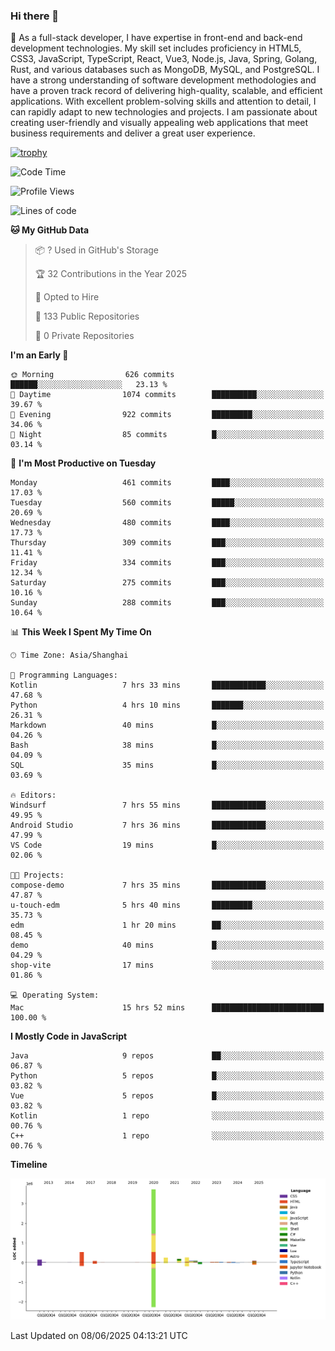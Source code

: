 ### Hi there 👋

🌱 As a full-stack developer, I have expertise in front-end and back-end development technologies. My skill set includes proficiency in HTML5, CSS3, JavaScript, TypeScript, React, Vue3, Node.js, Java, Spring, Golang, Rust, and various databases such as MongoDB, MySQL, and PostgreSQL. I have a strong understanding of software development methodologies and have a proven track record of delivering high-quality, scalable, and efficient applications. With excellent problem-solving skills and attention to detail, I can rapidly adapt to new technologies and projects. I am passionate about creating user-friendly and visually appealing web applications that meet business requirements and deliver a great user experience.

[![trophy](https://github-profile-trophy.vercel.app/?username=elton&rank=SECRET,SSS,SS,S,AAA,AA,A&theme=onedark&no-frame=true&margin-w=10)](https://github.com/ryo-ma/github-profile-trophy)

<!--START_SECTION:waka-->
![Code Time](http://img.shields.io/badge/Code%20Time-1%2C684%20hrs%2040%20mins-blue)

![Profile Views](http://img.shields.io/badge/Profile%20Views-0-blue)

![Lines of code](https://img.shields.io/badge/From%20Hello%20World%20I%27ve%20Written-5.7%20million%20lines%20of%20code-blue)

**🐱 My GitHub Data** 

> 📦 ? Used in GitHub's Storage 
 > 
> 🏆 32 Contributions in the Year 2025
 > 
> 💼 Opted to Hire
 > 
> 📜 133 Public Repositories 
 > 
> 🔑 0 Private Repositories 
 > 
**I'm an Early 🐤** 

```text
🌞 Morning                626 commits         ██████░░░░░░░░░░░░░░░░░░░   23.13 % 
🌆 Daytime                1074 commits        ██████████░░░░░░░░░░░░░░░   39.67 % 
🌃 Evening                922 commits         █████████░░░░░░░░░░░░░░░░   34.06 % 
🌙 Night                  85 commits          █░░░░░░░░░░░░░░░░░░░░░░░░   03.14 % 
```
📅 **I'm Most Productive on Tuesday** 

```text
Monday                   461 commits         ████░░░░░░░░░░░░░░░░░░░░░   17.03 % 
Tuesday                  560 commits         █████░░░░░░░░░░░░░░░░░░░░   20.69 % 
Wednesday                480 commits         ████░░░░░░░░░░░░░░░░░░░░░   17.73 % 
Thursday                 309 commits         ███░░░░░░░░░░░░░░░░░░░░░░   11.41 % 
Friday                   334 commits         ███░░░░░░░░░░░░░░░░░░░░░░   12.34 % 
Saturday                 275 commits         ███░░░░░░░░░░░░░░░░░░░░░░   10.16 % 
Sunday                   288 commits         ███░░░░░░░░░░░░░░░░░░░░░░   10.64 % 
```


📊 **This Week I Spent My Time On** 

```text
🕑︎ Time Zone: Asia/Shanghai

💬 Programming Languages: 
Kotlin                   7 hrs 33 mins       ████████████░░░░░░░░░░░░░   47.68 % 
Python                   4 hrs 10 mins       ███████░░░░░░░░░░░░░░░░░░   26.31 % 
Markdown                 40 mins             █░░░░░░░░░░░░░░░░░░░░░░░░   04.26 % 
Bash                     38 mins             █░░░░░░░░░░░░░░░░░░░░░░░░   04.09 % 
SQL                      35 mins             █░░░░░░░░░░░░░░░░░░░░░░░░   03.69 % 

🔥 Editors: 
Windsurf                 7 hrs 55 mins       ████████████░░░░░░░░░░░░░   49.95 % 
Android Studio           7 hrs 36 mins       ████████████░░░░░░░░░░░░░   47.99 % 
VS Code                  19 mins             █░░░░░░░░░░░░░░░░░░░░░░░░   02.06 % 

🐱‍💻 Projects: 
compose-demo             7 hrs 35 mins       ████████████░░░░░░░░░░░░░   47.87 % 
u-touch-edm              5 hrs 40 mins       █████████░░░░░░░░░░░░░░░░   35.73 % 
edm                      1 hr 20 mins        ██░░░░░░░░░░░░░░░░░░░░░░░   08.45 % 
demo                     40 mins             █░░░░░░░░░░░░░░░░░░░░░░░░   04.29 % 
shop-vite                17 mins             ░░░░░░░░░░░░░░░░░░░░░░░░░   01.86 % 

💻 Operating System: 
Mac                      15 hrs 52 mins      █████████████████████████   100.00 % 
```

**I Mostly Code in JavaScript** 

```text
Java                     9 repos             ██░░░░░░░░░░░░░░░░░░░░░░░   06.87 % 
Python                   5 repos             █░░░░░░░░░░░░░░░░░░░░░░░░   03.82 % 
Vue                      5 repos             █░░░░░░░░░░░░░░░░░░░░░░░░   03.82 % 
Kotlin                   1 repo              ░░░░░░░░░░░░░░░░░░░░░░░░░   00.76 % 
C++                      1 repo              ░░░░░░░░░░░░░░░░░░░░░░░░░   00.76 % 
```



**Timeline**

![Lines of Code chart](https://raw.githubusercontent.com/elton/elton/main/assets/bar_graph.png)


 Last Updated on 08/06/2025 04:13:21 UTC
<!--END_SECTION:waka-->

<!--
**elton/elton** is a ✨ _special_ ✨ repository because its `README.md` (this file) appears on your GitHub profile.

Here are some ideas to get you started:

- 🔭 I’m currently working on ...
- 🌱 I’m currently learning ...
- 👯 I’m looking to collaborate on ...
- 🤔 I’m looking for help with ...
- 💬 Ask me about ...
- 📫 How to reach me: ...
- 😄 Pronouns: ...
- ⚡ Fun fact: ...
-->
